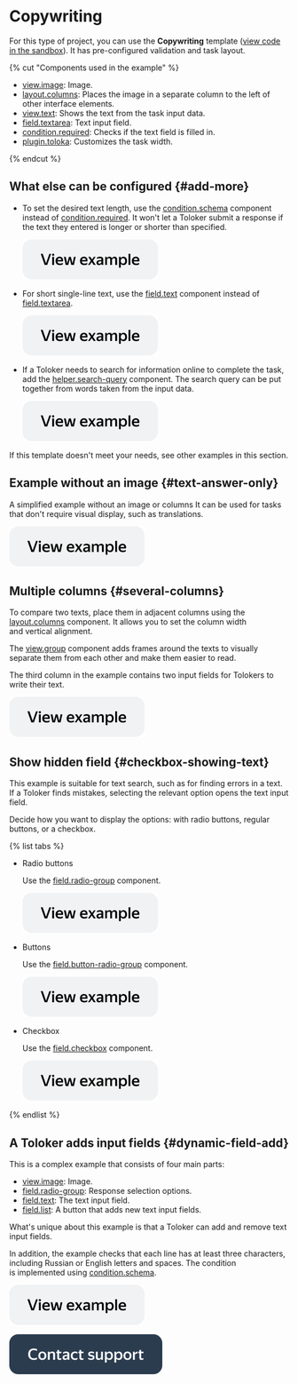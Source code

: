 # Copywriting

For this type of project, you can use the **Copywriting** template ([view code in the sandbox](https://clck.ru/TJ6qN)). It has pre-configured validation and task layout.

{% cut "Components used in the example" %}

- [view.image](../reference/view.image.md): Image.
- [layout.columns](../reference/layout.columns.md): Places the image in a separate column to the left of other interface elements.
- [view.text](../reference/view.text.md): Shows the text from the task input data.
- [field.textarea](../reference/field.textarea.md): Text input field.
- [condition.required](../reference/condition.required.md): Checks if the text field is filled in.
- [plugin.toloka](../reference/plugin.toloka.md): Customizes the task width.

{% endcut %}

## What else can be configured {#add-more}

- To set the desired text length, use the [condition.schema](../reference/condition.schema.md) component instead of [condition.required](../reference/condition.required.md). It won't let a Toloker submit a response if the text they entered is longer or shorter than specified.

  [![](../_images/buttons/view-example.svg)](https://clck.ru/UC3pZ)

- For short single-line text, use the [field.text](../reference/field.text.md) component instead of [field.textarea](../reference/field.textarea.md).

  [![](../_images/buttons/view-example.svg)](https://clck.ru/UC3td)

- If a Toloker needs to search for information online to complete the task, add the [helper.search-query](../reference/helper.search-query.md) component. The search query can be put together from words taken from the input data.

  [![](../_images/buttons/view-example.svg)](https://clck.ru/UC3wn)

If this template doesn't meet your needs, see other examples in this section.

## Example without an image {#text-answer-only}

A simplified example without an image or columns It can be used for tasks that don't require visual display, such as translations.

[![](../_images/buttons/view-example.svg)](https://clck.ru/UC3zu)

## Multiple columns {#several-columns}

To compare two texts, place them in adjacent columns using the [layout.columns](../reference/layout.columns.md) component. It allows you to set the column width and vertical alignment.

The [view.group](../reference/view.group.md) component adds frames around the texts to visually separate them from each other and make them easier to read.

The third column in the example contains two input fields for Tolokers to write their text.

[![](../_images/buttons/view-example.svg)](https://clck.ru/UC48n)

## Show hidden field {#checkbox-showing-text}

This example is suitable for text search, such as for finding errors in a text. If a Toloker finds mistakes, selecting the relevant option opens the text input field.

Decide how you want to display the options: with radio buttons, regular buttons, or a checkbox.

{% list tabs %}

- Radio buttons

  Use the [field.radio-group](../reference/field.radio-group.md) component.

  [![](../_images/buttons/view-example.svg)](https://clck.ru/UC4CN)

- Buttons

  Use the [field.button-radio-group](../reference/field.button-radio-group.md) component.

  [![](../_images/buttons/view-example.svg)](https://clck.ru/UC4Gp)

- Checkbox

  Use the [field.checkbox](../reference/field.checkbox.md) component.

  [![](../_images/buttons/view-example.svg)](https://clck.ru/UC4Jz)

{% endlist %}

## A Toloker adds input fields {#dynamic-field-add}

This is a complex example that consists of four main parts:
- [view.image](../reference/view.image.md): Image.
- [field.radio-group](../reference/field.radio-group.md): Response selection options.
- [field.text](../reference/field.text.md): The text input field.
- [field.list](../reference/field.list.md): A button that adds new text input fields.

What's unique about this example is that a Toloker can add and remove text input fields.

In addition, the example checks that each line has at least three characters, including Russian or English letters and spaces. The condition is implemented using [condition.schema](../reference/condition.schema.md).

  [![](../_images/buttons/view-example.svg)](https://clck.ru/UC4QG)

[![image](../_images/buttons/contact-support.svg)](../concepts/support.md)
